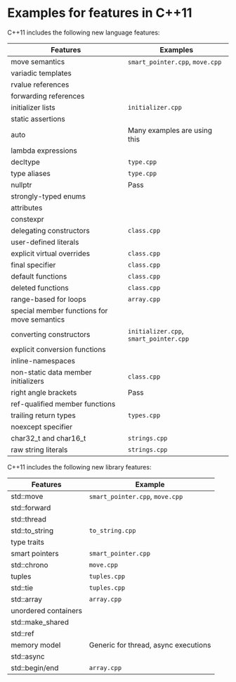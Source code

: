 
# Examples for features in C++11

C++11 includes the following new language features:

| Features       | Examples |
| -------------- | ---- |
| move semantics | `smart_pointer.cpp`, `move.cpp` |
| variadic templates |      |
| rvalue references |      |
| forwarding references |      |
| initializer lists | `initializer.cpp` |
| static assertions |      |
| auto | Many examples are using this |
| lambda expressions |      |
| decltype | `type.cpp` |
| type aliases | `type.cpp` |
| nullptr | Pass |
| strongly-typed enums |      |
| attributes |      |
| constexpr |      |
| delegating constructors | `class.cpp` |
| user-defined literals |      |
| explicit virtual overrides | `class.cpp` |
| final specifier | `class.cpp` |
| default functions | `class.cpp` |
| deleted functions | `class.cpp` |
| range-based for loops | `array.cpp` |
| special member functions for move semantics |      |
| converting constructors | `initializer.cpp`, `smart_pointer.cpp` |
| explicit conversion functions |      |
| inline-namespaces |      |
| non-static data member initializers | `class.cpp` |
| right angle brackets | Pass |
| ref-qualified member functions |      |
| trailing return types | `types.cpp` |
| noexcept specifier |      |
| char32_t and char16_t | `strings.cpp` |
| raw string literals | `strings.cpp` |

C++11 includes the following new library features:

| Features       | Example |
| -------------- | ---- |
| std::move | `smart_pointer.cpp`, `move.cpp` |
| std::forward |      |
| std::thread |      |
| std::to_string | `to_string.cpp` |
| type traits |      |
| smart pointers | `smart_pointer.cpp` |
| std::chrono | `move.cpp` |
| tuples | `tuples.cpp` |
| std::tie | `tuples.cpp` |
| std::array | `array.cpp` |
| unordered containers |      |
| std::make_shared |      |
| std::ref |      |
| memory model | Generic for thread, async executions |
| std::async |      |
| std::begin/end | `array.cpp` |

